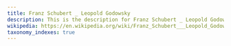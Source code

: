 ```yaml
---
title: Franz Schubert _ Leopold Godowsky
description: This is the description for Franz Schubert _ Leopold Godowsky
wikipedia: https://en.wikipedia.org/wiki/Franz_Schubert___Leopold_Godowsky
taxonomy_indexes: true
---
```

